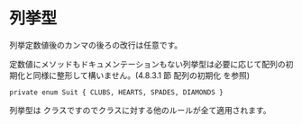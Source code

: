 # 列挙型

列挙定数値後のカンマの後ろの改行は任意です。

定数値にメソッドもドキュメンテーションもない列挙型は必要に応じて配列の初期化と同様に整形して構いません。(4.8.3.1 節 配列の初期化 を参照)

```
private enum Suit { CLUBS, HEARTS, SPADES, DIAMONDS }
```

列挙型は クラスですのでクラスに対する他のルールが全て適用されます。
